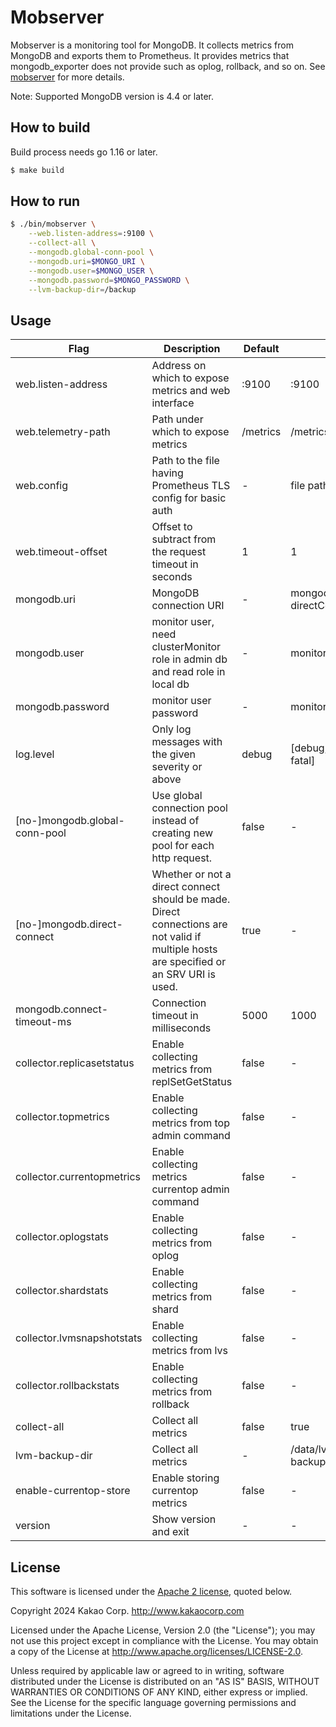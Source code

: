 # Mobserver
Mobserver is a monitoring tool for MongoDB. It collects metrics from MongoDB and exports them to Prometheus. It provides metrics that mongodb_exporter does not provide such as oplog, rollback, and so on. See [mobserver](exporter/README.md) for more details.

Note: Supported MongoDB version is 4.4 or later.

## How to build
Build process needs go 1.16 or later.
```bash
$ make build
```

## How to run
```bash
$ ./bin/mobserver \
    --web.listen-address=:9100 \
    --collect-all \
    --mongodb.global-conn-pool \
    --mongodb.uri=$MONGO_URI \
    --mongodb.user=$MONGO_USER \
    --mongodb.password=$MONGO_PASSWORD \
    --lvm-backup-dir=/backup
```

## Usage
| Flag | Description | Default | Example |
| ---- | ----------- | ------- | ------- |
| web.listen-address | Address on which to expose metrics and web interface | :9100 | :9100 |
| web.telemetry-path | Path under which to expose metrics | /metrics | /metrics |
| web.config | Path to the file having Prometheus TLS config for basic auth | - | file path |
| web.timeout-offset | Offset to subtract from the request timeout in seconds | 1 | 1 |
| mongodb.uri | MongoDB connection URI | - | mongodb://localhost:27017/?directConnection=true |
| mongodb.user | monitor user, need clusterMonitor role in admin db and read role in local db | - | monitorUser |
| mongodb.password | monitor user password | - | monitorPassword |
| log.level | Only log messages with the given severity or above | debug | [debug, info, warn, error, fatal] |
| [no-]mongodb.global-conn-pool | Use global connection pool instead of creating new pool for each http request. | false | - |
| [no-]mongodb.direct-connect | Whether or not a direct connect should be made. Direct connections are not valid if multiple hosts are specified or an SRV URI is used. | true | - |
| mongodb.connect-timeout-ms | Connection timeout in milliseconds | 5000 | 1000 |
| collector.replicasetstatus | Enable collecting metrics from replSetGetStatus | false | - |
| collector.topmetrics | Enable collecting metrics from top admin command | false | - |
| collector.currentopmetrics | Enable collecting metrics currentop admin command | false | - |
| collector.oplogstats | Enable collecting metrics from oplog | false | - |
| collector.shardstats | Enable collecting metrics from shard | false | - |
| collector.lvmsnapshotstats | Enable collecting metrics from lvs | false | - |
| collector.rollbackstats | Enable collecting metrics from rollback | false | - |
| collect-all | Collect all metrics | false | true |
| lvm-backup-dir | Collect all metrics | - | /data/lvm-snapshot-backup-dir |
| enable-currentop-store | Enable storing currentop metrics | false | - |
| version | Show version and exit | - | - |

## License

This software is licensed under the [Apache 2 license](LICENSE), quoted below.

Copyright 2024 Kakao Corp. <http://www.kakaocorp.com>

Licensed under the Apache License, Version 2.0 (the "License"); you may not
use this project except in compliance with the License. You may obtain a copy
of the License at http://www.apache.org/licenses/LICENSE-2.0.

Unless required by applicable law or agreed to in writing, software
distributed under the License is distributed on an "AS IS" BASIS, WITHOUT
WARRANTIES OR CONDITIONS OF ANY KIND, either express or implied. See the
License for the specific language governing permissions and limitations under
the License.
